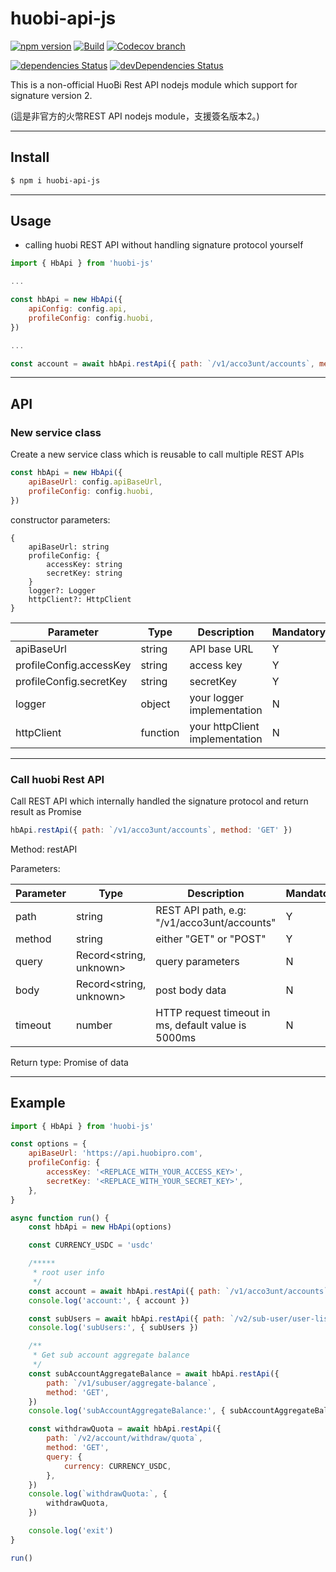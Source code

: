 # huobi-api-js

[![npm version](https://img.shields.io/npm/v/huobi-api-js.svg)](https://www.npmjs.com/package/huobi-api-js)
[![Build](https://travis-ci.org/airicyu/huobi-api-js.svg?branch=master)](https://travis-ci.org/airicyu/huobi-api-js)
[![Codecov branch](https://img.shields.io/codecov/c/github/airicyu/huobi-api-js/master.svg)](https://codecov.io/gh/airicyu/huobi-api-js)

[![dependencies Status](https://david-dm.org/airicyu/huobi-api-js/status.svg)](https://david-dm.org/airicyu/huobi-api-js)
[![devDependencies Status](https://david-dm.org/airicyu/huobi-api-js/dev-status.svg)](https://david-dm.org/airicyu/huobi-api-js?type=dev)

This is a non-official HuoBi Rest API nodejs module which support for signature version 2.

(這是非官方的火幣REST API nodejs module，支援簽名版本2。)

---------------------------------

## Install

```bash
$ npm i huobi-api-js
```

---------------------------------

## Usage

- calling huobi REST API without handling signature protocol yourself

```javascript
import { HbApi } from 'huobi-js'

...

const hbApi = new HbApi({
    apiConfig: config.api,
    profileConfig: config.huobi,
})

...

const account = await hbApi.restApi({ path: `/v1/acco3unt/accounts`, method: 'GET' })
```

---------------------------------

## API

### New service class

Create a new service class which is reusable to call multiple REST APIs

```javascript
const hbApi = new HbApi({
    apiBaseUrl: config.apiBaseUrl,
    profileConfig: config.huobi,
})
```

constructor parameters:

```
{
    apiBaseUrl: string
    profileConfig: {
        accessKey: string
        secretKey: string
    }
    logger?: Logger
    httpClient?: HttpClient
}
```

| Parameter               | Type     | Description                    | Mandatory |
|-------------------------|----------|--------------------------------|-----------|
| apiBaseUrl              | string   | API base URL                   | Y         |
| profileConfig.accessKey | string   | access key                     | Y         |
| profileConfig.secretKey | string   | secretKey                      | Y         |
| logger                  | object   | your logger implementation     | N         |
| httpClient              | function | your httpClient implementation | N         |


---------------------------------

### Call huobi Rest API

Call REST API which internally handled the signature protocol and return result as Promise

```javascript
hbApi.restApi({ path: `/v1/acco3unt/accounts`, method: 'GET' })
```

Method: restAPI

Parameters:

| Parameter | Type                    | Description                                         | Mandatory |
|-----------|-------------------------|-----------------------------------------------------|-----------|
| path      | string                  | REST API path, e.g: "/v1/acco3unt/accounts"         | Y         |
| method    | string                  | either "GET" or "POST"                              | Y         |
| query     | Record<string, unknown> | query parameters                                    | N         |
| body      | Record<string, unknown> | post body data                                      | N         |
| timeout   | number                  | HTTP request timeout in ms, default value is 5000ms | N         |

Return type:
Promise of data

---------------------------------

## Example

```javascript
import { HbApi } from 'huobi-js'

const options = {
    apiBaseUrl: 'https://api.huobipro.com',
    profileConfig: {
        accessKey: '<REPLACE_WITH_YOUR_ACCESS_KEY>',
        secretKey: '<REPLACE_WITH_YOUR_SECRET_KEY>',
    },
}

async function run() {
    const hbApi = new HbApi(options)

    const CURRENCY_USDC = 'usdc'

    /*****
     * root user info
     */
    const account = await hbApi.restApi({ path: `/v1/acco3unt/accounts`, method: 'GET' })
    console.log('account:', { account })

    const subUsers = await hbApi.restApi({ path: `/v2/sub-user/user-list`, method: 'GET' })
    console.log('subUsers:', { subUsers })

    /**
     * Get sub account aggregate balance
     */
    const subAccountAggregateBalance = await hbApi.restApi({
        path: `/v1/subuser/aggregate-balance`,
        method: 'GET',
    })
    console.log('subAccountAggregateBalance:', { subAccountAggregateBalance })

    const withdrawQuota = await hbApi.restApi({
        path: `/v2/account/withdraw/quota`,
        method: 'GET',
        query: {
            currency: CURRENCY_USDC,
        },
    })
    console.log(`withdrawQuota:`, {
        withdrawQuota,
    })

    console.log('exit')
}

run()
```